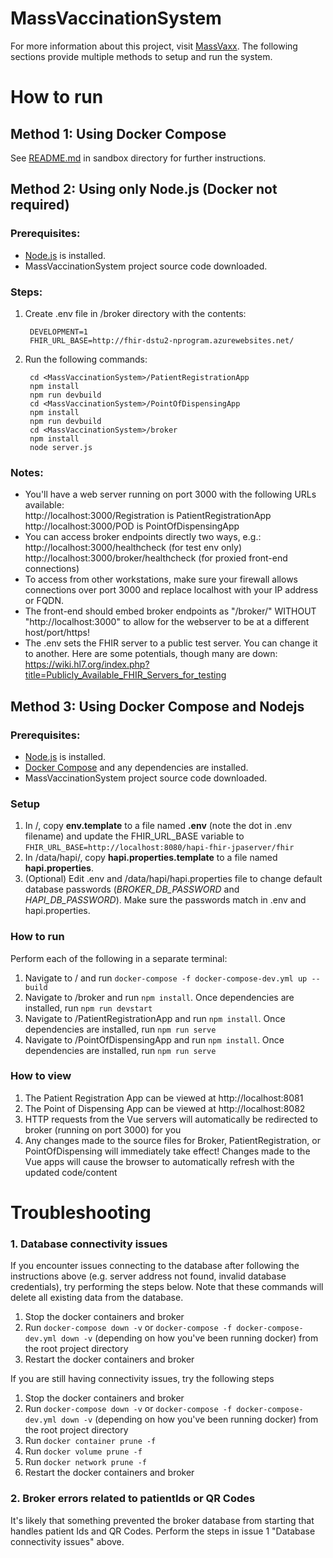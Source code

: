 # MassVaccinationSystem

For more information about this project, visit [MassVaxx](https://www.massvaxx.com). The following sections provide multiple methods to setup and run the system.

# How to run

## Method 1: Using Docker Compose 

See [README.md](sandbox/README.md) in sandbox directory for further instructions.

## Method 2: Using only Node.js (Docker not required)
### Prerequisites:
- [Node.js](https://nodejs,org) is installed.
- MassVaccinationSystem project source code downloaded.

### Steps:
1. Create .env file in <MassVaccinationSystem>/broker directory with the contents:

        DEVELOPMENT=1
        FHIR_URL_BASE=http://fhir-dstu2-nprogram.azurewebsites.net/

2. Run the following commands:

        cd <MassVaccinationSystem>/PatientRegistrationApp
        npm install
        npm run devbuild
        cd <MassVaccinationSystem>/PointOfDispensingApp
        npm install
        npm run devbuild
        cd <MassVaccinationSystem>/broker
        npm install
        node server.js

### Notes:
- You'll have a web server running on port 3000 with the following URLs available:  
    http://localhost:3000/Registration is PatientRegistrationApp  
    http://localhost:3000/POD is PointOfDispensingApp
- You can access broker endpoints directly two ways, e.g.:  
    http://localhost:3000/healthcheck (for test env only)  
    http://localhost:3000/broker/healthcheck (for proxied front-end connections)
- To access from other workstations, make sure your firewall allows connections over port 3000 and replace localhost with your IP address or FQDN.
- The front-end should embed broker endpoints as "/broker/<endpoint>" WITHOUT "http://localhost:3000" to allow for the webserver to be at a different host/port/https!
- The .env sets the FHIR server to a public test server. You can change it to another. Here are some potentials, though many are down: https://wiki.hl7.org/index.php?title=Publicly_Available_FHIR_Servers_for_testing

## Method 3: Using Docker Compose and Nodejs
### Prerequisites:
- [Node.js](https://nodejs,org) is installed.
- [Docker Compose](https://docs.docker.com/compose/install/) and any dependencies are installed.
- MassVaccinationSystem project source code downloaded.

### Setup
1. In /, copy **env.template** to a file named **.env** (note the dot in .env filename)
and update the FHIR_URL_BASE variable to `FHIR_URL_BASE=http://localhost:8080/hapi-fhir-jpaserver/fhir`
3. In /data/hapi/, copy **hapi.properties.template** to a file named **hapi.properties**.
4. (Optional) Edit .env and /data/hapi/hapi.properties file to change default database passwords (_BROKER_DB_PASSWORD_ 
and _HAPI_DB_PASSWORD_). Make sure the passwords match in .env and hapi.properties.

### How to run
Perform each of the following in a separate terminal:
1. Navigate to / and run `docker-compose -f docker-compose-dev.yml up --build`
2. Navigate to /broker and run `npm install`.  Once dependencies are installed, run `npm run devstart`
3. Navigate to /PatientRegistrationApp and run `npm install`.  Once dependencies are installed, run `npm run serve`
4. Navigate to /PointOfDispensingApp and run `npm install`.  Once dependencies are installed, run `npm run serve`

### How to view
1. The Patient Registration App can be viewed at http://localhost:8081
2. The Point of Dispensing App can be viewed at http://localhost:8082
3. HTTP requests from the Vue servers will automatically be redirected to broker (running on port 3000) for you
4. Any changes made to the source files for Broker, PatientRegistration, or PointOfDispensing will immediately take effect!  Changes made to the Vue apps will cause the browser to automatically refresh with the updated code/content

# Troubleshooting
### 1. Database connectivity issues
If you encounter issues connecting to the database after following the instructions above (e.g. server address not found, invalid database credentials), try performing the steps below.  Note that these commands will delete all existing data from the database.

1. Stop the docker containers and broker
2. Run `docker-compose down -v` or `docker-compose -f docker-compose-dev.yml down -v` (depending on how you've been running docker) from the root project directory
3. Restart the docker containers and broker

If you are still having connectivity issues, try the following steps
1. Stop the docker containers and broker
2. Run `docker-compose down -v` or `docker-compose -f docker-compose-dev.yml down -v` (depending on how you've been running docker) from the root project directory
3. Run `docker container prune -f`
4. Run `docker volume prune -f`
5. Run `docker network prune -f`
6. Restart the docker containers and broker


### 2. Broker errors related to patientIds or QR Codes
It's likely that something prevented the broker database from starting that handles patient Ids and QR Codes.  Perform the steps in issue 1 "Database connectivity issues" above.

